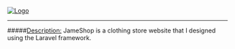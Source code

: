 [![Logo](https://hamidkamyab.ir/ "Logo")](https://raw.githubusercontent.com/hamidkamyab/jameshop/main/public/imgs/logo-thin.png "Logo")

------------
#####[Description:](https://github.com/hamidkamyab/jameshop#description "Description")
JameShop is a clothing store website that I designed using the Laravel framework.
